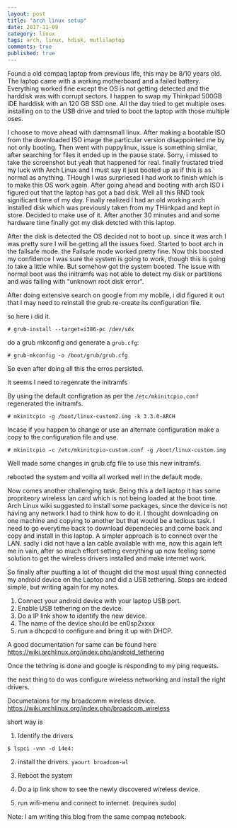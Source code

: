 ```yaml
---
layout: post
title: "arch linux setup"
date: 2017-11-09
category: linux
tags: arch, linux, hdisk, mutlilaptop
comments: true
published: true
---
```


Found a old compaq laptop from previous life, this may be 8/10 years old. The laptop came with a working motherboard and a failed battery. Everything worked fine except the OS is not getting detected and the harddisk was with corrupt sectors. I happen to swap my Thinkpad 500GB IDE harddisk with an 120 GB SSD one. All the day tried to get multiple oses installing on to the USB drive and tried to boot the laptop with those multiple oses.

I choose to move ahead with damnsmall linux. After making a bootable ISO from the downloaded ISO image the particular version disappointed me by not only booting. Then went with puppylinux, issue is something similar, after searching for files it ended up in the pause state. Sorry, i missed to take the screenshot but yeah that happened for real. finally frustated tried my luck with Arch Linux and I must say it just booted up as if this is as normal as anything. THough I was surpriesed I had work to finish which is to make this OS work again. After going ahead and booting with arch ISO i figured out that the laptop has got a bad disk. Well all this RND took significant time of my day. Finally realized I had an old working arch installed disk which was previously taken from my THiinkpad and kept in store. Decided to make use of it. After another 30 minutes and and some hardware time finally got my disk detcted with this laptop.

After the disk is detected the OS decided not to boot up. since it was arch I was pretty sure I will be getting all the issues fixed. Started to boot arch in the failsafe mode. the Failsafe mode worked pretty fine. Now this boosted my confidence I was sure the system is going to work, though this is going to take a little while. But somehow got the system booted. The issue with normal boot was the initramfs was not able to detect my disk or partitions and was failing with "unknown root disk error".

After doing extensive search on google from my mobile, i did figured it out that I may need to reinstall the grub re-create its configuration file.

so here i did it.
```
# grub-install --target=i386-pc /dev/sdx
```

do a grub mkconfig and generate a ```grub.cfg```:
```
# grub-mkconfig -o /boot/grub/grub.cfg
```

So even after doing all this the erros persisted.

It seems I need to regenrate the initramfs

By using the default configration as per the ```/etc/mkinitcpio.conf``` regenerated the initramfs. 
```
# mkinitcpio -g /boot/linux-custom2.img -k 3.3.0-ARCH
```

Incase if you happen to change or use an alternate configuration make a copy to the configuration file and use.
```
# mkinitcpio -c /etc/mkinitcpio-custom.conf -g /boot/linux-custom.img
```

Well made some changes in grub.cfg file to use this new initramfs. 

rebooted the system and voilla all worked well in the default mode.

Now comes another challenging task. Being this a dell laptop it has some propriteory wireless lan card which is not being loaded at the boot time. Arch Linux wiki suggested to install some packages, since the device is not having any network I had to think how to do it. I thought downloading on one machine and copying to another but that would be a tedious task. I need to go everytime back to download dependecies and come back and copy and install in this laptop. A simpler approach is to connect over the LAN. sadly i did not have a lan cable available with me, now this again left me in vain, after so much effort setting everything up now feeling some solution to get the wireless drivers installed and make internet work.

So finally after puutting a lot of thought did the most usual thing connected my android  device on the Laptop and did a USB tethering. Steps are indeed simple, but writing again for my notes.

1. Connect your android device with your laptop USB port.
2. Enable USB tethering on the device.
3. Do a IP link show to identify the new device.
4. The name of the device should be en0sp2xxxx
5. run a dhcpcd <devicename> to configure and bring it up with DHCP.

A good documentation for same can be found here https://wiki.archlinux.org/index.php/android_tethering


Once the tethring is done and google is responding to my ping requests.

the next thing to do was configure wireless networking and install the right drivers.


Documetaions for my broadcomm wireless device. https://wiki.archlinux.org/index.php/broadcom_wireless

short way is
1. Identify the drivers
```
$ lspci -vnn -d 14e4: 
```

2. install the drivers.
``` yaourt broadcom-wl ```

3. Reboot the system

4. Do a ip link show to see the newly discovered wireless device.

5. run wifi-menu and connect to internet. (requires sudo)


Note: I am writing this blog from the same compaq notebook.

